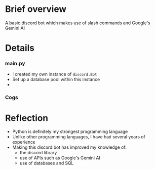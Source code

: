 # Brief overview
A basic discord bot which makes use of slash commands and Google's Gemini AI

# Details

<h3>
  main.py
</h3>

- I created my own instance of `discord.Bot`
- Set up a database pool within this instance
- 

<h3>
  Cogs
</h3>

# Reflection
- Python is definitely my strongest programming language
- Unlike other programming languages, I have had several years of experience
- Making this discord bot has improved my knowledge of:
  - the discord library
  - use of APIs such as Google's Gemini AI
  - use of databases and SQL
